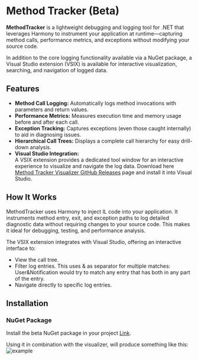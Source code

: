 # Method Tracker (Beta)

**MethodTracker** is a lightweight debugging and logging tool for .NET that leverages Harmony to instrument your application at runtime—capturing method calls, performance metrics, and exceptions without modifying your source code.

In addition to the core logging functionality available via a NuGet package, a Visual Studio extension (VSIX) is available for interactive visualization, searching, and navigation of logged data.

## Features

- **Method Call Logging:** Automatically logs method invocations with parameters and return values.
- **Performance Metrics:** Measures execution time and memory usage before and after each call.
- **Exception Tracking:** Captures exceptions (even those caught internally) to aid in diagnosing issues.
- **Hierarchical Call Trees:** Displays a complete call hierarchy for easy drill-down analysis.
- **Visual Studio Integration:**  
  A VSIX extension provides a dedicated tool window for an interactive experience to visualize and navigate the log data.
  Download here [Method Tracker Visualizer GitHub Releases](https://marketplace.visualstudio.com/items?itemName=MirkoSangrigoli.MethodTrackerVisualizer) page and install it into Visual Studio.

## How It Works

MethodTracker uses Harmony to inject IL code into your application. It instruments method entry, exit, and exception paths to log detailed diagnostic data without requiring changes to your source code. This makes it ideal for debugging, testing, and performance analysis.

The VSIX extension integrates with Visual Studio, offering an interactive interface to:
- View the call tree.
- Filter log entries. This uses & as separator for multiple matches: User&Notification would try to match any entry that has both in any part of the entry.
- Navigate directly to specific log entries.

## Installation

### NuGet Package

Install the beta NuGet package in your project [Link](https://www.nuget.org/packages/MethodTrackerTool/).

Using it in combination with the visualizer, will produce something like this:
![example](https://github.com/user-attachments/assets/09f19d5f-d202-42dc-a2e4-9c63965e9fb7)
